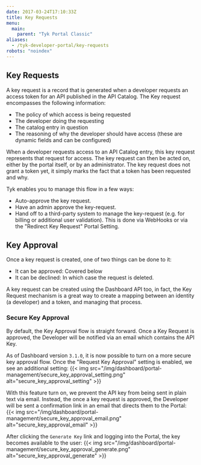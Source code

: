 ```yaml
---
date: 2017-03-24T17:10:33Z
title: Key Requests
menu:
  main:
    parent: "Tyk Portal Classic"
aliases:
  - /tyk-developer-portal/key-requests
robots: "noindex"
---
```


## Key Requests

A key request is a record that is generated when a developer requests an access token for an API published in the API Catalog. The Key request encompasses the following information:

- The policy of which access is being requested
- The developer doing the requesting
- The catalog entry in question
- The reasoning of why the developer should have access (these are dynamic fields and can be configured)

When a developer requests access to an API Catalog entry, this key request represents that request for access. The key request can then be acted on, either by the portal itself, or by an administrator. The key request does not grant a token yet, it simply marks the fact that a token has been requested and why.

Tyk enables you to manage this flow in a few ways:

- Auto-approve the key request.
- Have an admin approve the key-request.
- Hand off to a third-party system to manage the key-request (e.g. for billing or additional user validation).  This is done via WebHooks or via the "Redirect Key Request" Portal Setting.

## Key Approval
Once a key request is created, one of two things can be done to it:

- It can be approved: Covered below
- It can be declined: In which case the request is deleted.

A key request can be created using the Dashboard API too, in fact, the Key Request mechanism is a great way to create a mapping between an identity (a developer) and a token, and managing that process.

### Secure Key Approval

By default, the Key Approval flow is straight forward.  Once a Key Request is approved, the Developer will be notified via an email which contains the API Key.

As of Dashboard version `3.1.0`, it is now possible to turn on a more secure key approval flow.  Once the "Request Key Approval" setting is enabled, we see an additional setting:
{{< img src="/img/dashboard/portal-management/secure_key_approval_setting.png" alt="secure_key_approval_setting" >}}

With this feature turn on, we prevent the API key from being sent in plain text via email.  Instead, the once a key request is approved, the Developer will be sent a confirmation link in an email that directs them to the Portal:
{{< img src="/img/dashboard/portal-management/secure_key_approval_email.png" alt="secure_key_approval_email" >}}

After clicking the `Generate Key` link and logging into the Portal, the key becomes available to the user:
{{< img src="/img/dashboard/portal-management/secure_key_approval_generate.png" alt="secure_key_approval_generate" >}}